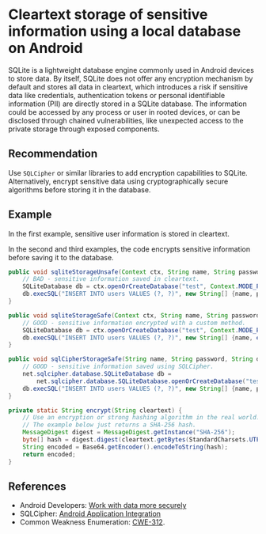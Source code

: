 # Cleartext storage of sensitive information using a local database on Android
SQLite is a lightweight database engine commonly used in Android devices to store data. By itself, SQLite does not offer any encryption mechanism by default and stores all data in cleartext, which introduces a risk if sensitive data like credentials, authentication tokens or personal identifiable information (PII) are directly stored in a SQLite database. The information could be accessed by any process or user in rooted devices, or can be disclosed through chained vulnerabilities, like unexpected access to the private storage through exposed components.


## Recommendation
Use `SQLCipher` or similar libraries to add encryption capabilities to SQLite. Alternatively, encrypt sensitive data using cryptographically secure algorithms before storing it in the database.


## Example
In the first example, sensitive user information is stored in cleartext.

In the second and third examples, the code encrypts sensitive information before saving it to the database.


```java
public void sqliteStorageUnsafe(Context ctx, String name, String password) {
	// BAD - sensitive information saved in cleartext.
	SQLiteDatabase db = ctx.openOrCreateDatabase("test", Context.MODE_PRIVATE, null);
	db.execSQL("INSERT INTO users VALUES (?, ?)", new String[] {name, password});
}

public void sqliteStorageSafe(Context ctx, String name, String password) {
	// GOOD - sensitive information encrypted with a custom method.
	SQLiteDatabase db = ctx.openOrCreateDatabase("test", Context.MODE_PRIVATE, null);
	db.execSQL("INSERT INTO users VALUES (?, ?)", new String[] {name, encrypt(password)});
}

public void sqlCipherStorageSafe(String name, String password, String databasePassword) {
	// GOOD - sensitive information saved using SQLCipher.
	net.sqlcipher.database.SQLiteDatabase db = 
		net.sqlcipher.database.SQLiteDatabase.openOrCreateDatabase("test", databasePassword, null);
	db.execSQL("INSERT INTO users VALUES (?, ?)", new String[] {name, password});
}

private static String encrypt(String cleartext) {
    // Use an encryption or strong hashing algorithm in the real world.
    // The example below just returns a SHA-256 hash.
    MessageDigest digest = MessageDigest.getInstance("SHA-256");
    byte[] hash = digest.digest(cleartext.getBytes(StandardCharsets.UTF_8));
    String encoded = Base64.getEncoder().encodeToString(hash);
    return encoded;
}
```

## References
* Android Developers: [Work with data more securely](https://developer.android.com/topic/security/data)
* SQLCipher: [Android Application Integration](https://www.zetetic.net/sqlcipher/sqlcipher-for-android/)
* Common Weakness Enumeration: [CWE-312](https://cwe.mitre.org/data/definitions/312.html).
